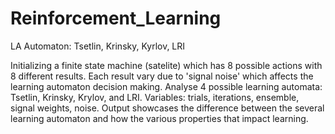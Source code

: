 # Reinforcement_Learning
LA Automaton: Tsetlin, Krinsky, Kyrlov, LRI

Initializing a finite state machine (satelite) which has 8 possible actions with 8 different results. 
Each result vary due to 'signal noise' which affects the learning automaton decision making.
Analyse 4 possible learning automata: Tsetlin, Krinsky, Krylov, and LRI. 
Variables: trials, iterations, ensemble, signal weights, noise.
Output showcases the difference between the several learning automaton and how the various properties that impact learning.
